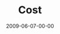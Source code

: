 ---
layout: message
category: message
series: "Roadmap For A Revolution"
title: "Cost"
date: 2009-06-07-00-00
message_id: 566
audio-description: "Brian Tome discusses the story of Stephen from the book of Acts and how revolution involves cost."
audio: "http://s3.amazonaws.com/crossroadsaudiomessages/Roadmap4.mp3"
audio-title: "Cost"
audio-duration: "36:51"
notes-description: " "
notes: "http://www.crossroads.net/players/media/hq/SN_06_06-07_09.pdf "
notes-title: "Cost (Study Notes)"
program-description: ""
program: "http://www.crossroads.net/players/media/hq/0606_07Program.pdf"
program-title: "Cost (Program)"
video-description: "Brian Tome discusses the story of Stephen from the book of Acts and how every revolution involves cost."
video-title: "Cost"
video: "https://s3.amazonaws.com/crossroadsvideomessages/Roadmap4.mp4"
video-poster: "https://www.crossroads.net/uploadedfiles/Roadmap4-still.jpg"
---